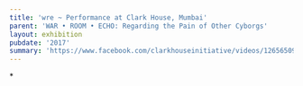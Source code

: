 ```yaml
---
title: 'wre ~ Performance at Clark House, Mumbai'
parent: 'WAR • ROOM • ECHO: Regarding the Pain of Other Cyborgs'
layout: exhibition
pubdate: '2017'
summary: 'https://www.facebook.com/clarkhouseinitiative/videos/1265650923482416/'
---
```

\*
